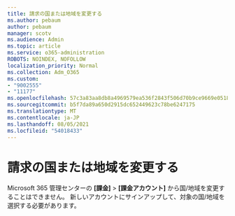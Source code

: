 ```yaml
---
title: 請求の国または地域を変更する
ms.author: pebaum
author: pebaum
manager: scotv
ms.audience: Admin
ms.topic: article
ms.service: o365-administration
ROBOTS: NOINDEX, NOFOLLOW
localization_priority: Normal
ms.collection: Adm_O365
ms.custom:
- "9002555"
- "11177"
ms.openlocfilehash: 57c3a83aa8db8a4969579ea536f2843f506d70b9ce9669e0518ebd6f6e98acbb
ms.sourcegitcommit: b5f7da89a650d2915dc652449623c78be6247175
ms.translationtype: MT
ms.contentlocale: ja-JP
ms.lasthandoff: 08/05/2021
ms.locfileid: "54018433"
---
```

# <a name="change-billing-country-or-region"></a>請求の国または地域を変更する

Microsoft 365 管理センターの **[課金]** > **[課金アカウント]** から国/地域を変更することはできません。 新しいアカウントにサインアップして、対象の国/地域を選択する必要があります。 